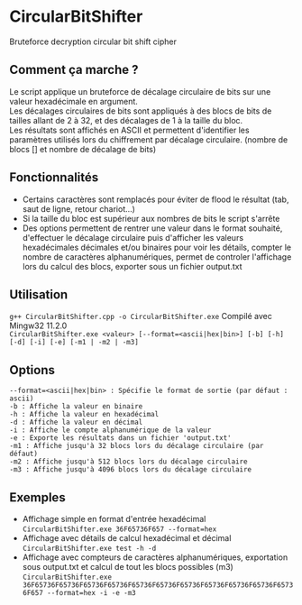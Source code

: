 # CircularBitShifter
Bruteforce decryption circular bit shift cipher

## Comment ça marche ?
Le script applique un bruteforce de décalage circulaire de bits sur une valeur hexadécimale en argument.  
Les décalages circulaires de bits sont appliqués à des blocs de bits de tailles allant de 2 à 32, et des décalages de 1 à la taille du bloc.  
Les résultats sont affichés en ASCII et permettent d'identifier les paramètres utilisés lors du chiffrement par décalage circulaire. (nombre de blocs [] et nombre de décalage de bits)  

## Fonctionnalités
- Certains caractères sont remplacés pour éviter de flood le résultat (tab, saut de ligne, retour chariot...)
- Si la taille du bloc est supérieur aux nombres de bits le script s'arrête
- Des options permettent de rentrer une valeur dans le format souhaité, d'effectuer le décalage circulaire puis d'afficher les valeurs hexadécimales décimales et/ou binaires pour voir les détails, compter le nombre de caractères alphanumériques, permet de controler l'affichage lors du calcul des blocs, exporter sous un fichier output.txt


## Utilisation
`g++ CircularBitShifter.cpp -o CircularBitShifter.exe` Compilé avec Mingw32 11.2.0  
`CircularBitShifter.exe <valeur> [--format=<ascii|hex|bin>] [-b] [-h] [-d] [-i] [-e] [-m1 | -m2 | -m3]`  


## Options
    --format=<ascii|hex|bin> : Spécifie le format de sortie (par défaut : ascii)
    -b : Affiche la valeur en binaire
    -h : Affiche la valeur en hexadécimal
    -d : Affiche la valeur en décimal
    -i : Affiche le compte alphanumérique de la valeur
    -e : Exporte les résultats dans un fichier 'output.txt'
    -m1 : Affiche jusqu'à 32 blocs lors du décalage circulaire (par défaut)
    -m2 : Affiche jusqu'à 512 blocs lors du décalage circulaire
    -m3 : Affiche jusqu'à 4096 blocs lors du décalage circulaire


## Exemples
- Affichage simple en format d'entrée hexadécimal   
`CircularBitShifter.exe 36F65736F657 --format=hex`  
- Affichage avec détails de calcul hexadécimal et décimal  
`CircularBitShifter.exe test -h -d`  
- Affichage avec compteurs de caractères alphanumériques, exportation sous output.txt et calcul de tout les blocs possibles (m3)  
`CircularBitShifter.exe 36F65736F65736F65736F65736F65736F65736F65736F65736F65736F65736F65736F657 --format=hex -i -e -m3`  


